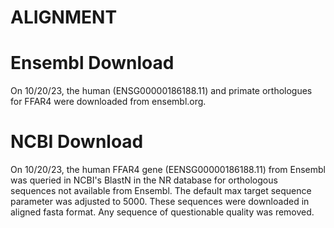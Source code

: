 # ALIGNMENT
# Ensembl Download
On 10/20/23, the human (ENSG00000186188.11) and primate orthologues for FFAR4
were downloaded from ensembl.org. 


# NCBI Download
On 10/20/23, the human FFAR4 gene (EENSG00000186188.11) from Ensembl was queried in NCBI's 
BlastN in the NR database for orthologous sequences not available from Ensembl. 
The default max target sequence parameter was adjusted to 5000. These 
sequences were downloaded in aligned fasta format. Any sequence of questionable 
quality was removed. 
